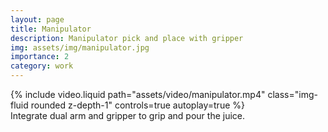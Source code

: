```yaml
---
layout: page
title: Manipulator
description: Manipulator pick and place with gripper
img: assets/img/manipulator.jpg
importance: 2
category: work
---
```


<div class="row">
    <div class="col-sm mt-3 mt-md-0">
        {% include video.liquid path="assets/video/manipulator.mp4" class="img-fluid rounded z-depth-1" controls=true autoplay=true %}
    </div>
</div>
<div class="caption">
    Integrate dual arm and gripper to grip and pour the juice.
</div>
